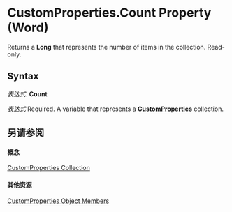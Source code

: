 
# CustomProperties.Count Property (Word)

Returns a  **Long** that represents the number of items in the collection. Read-only.


## Syntax

 _表达式_. **Count**

 _表达式_ Required. A variable that represents a **[CustomProperties](8b4248a1-7e1f-dbbd-37ab-f52a2d1ee505.md)** collection.


## 另请参阅


#### 概念


[CustomProperties Collection](8b4248a1-7e1f-dbbd-37ab-f52a2d1ee505.md)
#### 其他资源


[CustomProperties Object Members](http://msdn.microsoft.com/library/ff823b6b-c9aa-ff07-9989-d27456e6fef9%28Office.15%29.aspx)